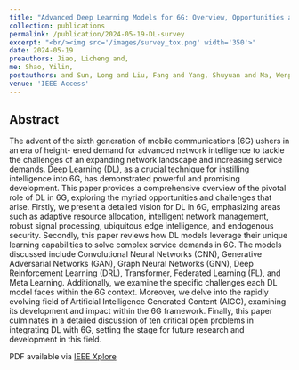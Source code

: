 ```yaml
---
title: "Advanced Deep Learning Models for 6G: Overview, Opportunities and Challenges"
collection: publications
permalink: /publication/2024-05-19-DL-survey
excerpt: "<br/><img src='/images/survey_tox.png' width='350'>"
date: 2024-05-19
preauthors: Jiao, Licheng and, 
me: Shao, Yilin, 
postauthors: and Sun, Long and Liu, Fang and Yang, Shuyuan and Ma, Wenping and Li, Lingling and Liu, Xu and Hou, Biao and Zhang, Xiangrong and Shang, Ronghua and Li, Yangyang and Wang, Shuang and Tang, Xu and Guo, Yuwei
venue: 'IEEE Access'
---
```


## Abstract

The advent of the sixth generation of mobile communications (6G) ushers in an era of height- ened demand for advanced network intelligence to tackle the challenges of an expanding network landscape and increasing service demands. Deep Learning (DL), as a crucial technique for instilling intelligence into 6G, has demonstrated powerful and promising development. This paper provides a comprehensive overview of the pivotal role of DL in 6G, exploring the myriad opportunities and challenges that arise. Firstly, we present a detailed vision for DL in 6G, emphasizing areas such as adaptive resource allocation, intelligent network management, robust signal processing, ubiquitous edge intelligence, and endogenous security. Secondly, this paper reviews how DL models leverage their unique learning capabilities to solve complex service demands in 6G. The models discussed include Convolutional Neural Networks (CNN), Generative Adversarial Networks (GAN), Graph Neural Networks (GNN), Deep Reinforcement Learning (DRL), Transformer, Federated Learning (FL), and Meta Learning. Additionally, we examine the specific challenges each DL model faces within the 6G context. Moreover, we delve into the rapidly evolving field of Artificial Intelligence Generated Content (AIGC), examining its development and impact within the 6G framework. Finally, this paper culminates in a detailed discussion of ten critical open problems in integrating DL with 6G, setting the stage for future research and development in this field.

PDF available  via [IEEE Xplore](https://ieeexplore.ieee.org/document/10570412) 
